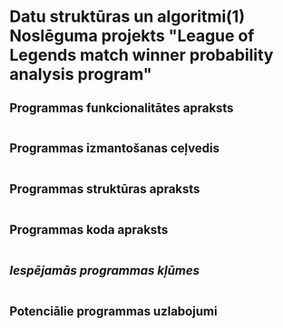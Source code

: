 # Datu struktūras un algoritmi(1) Noslēguma projekts "League of Legends match winner probability analysis program"

## **Programmas funkcionalitātes apraksts**

``` 

```
## **Programmas izmantošanas ceļvedis**
```

```

## Programmas struktūras apraksts

```

```
## Programmas koda apraksts
```

```

## *Iespējamās programmas kļūmes*
```

```

## Potenciālie programmas uzlabojumi
```

```